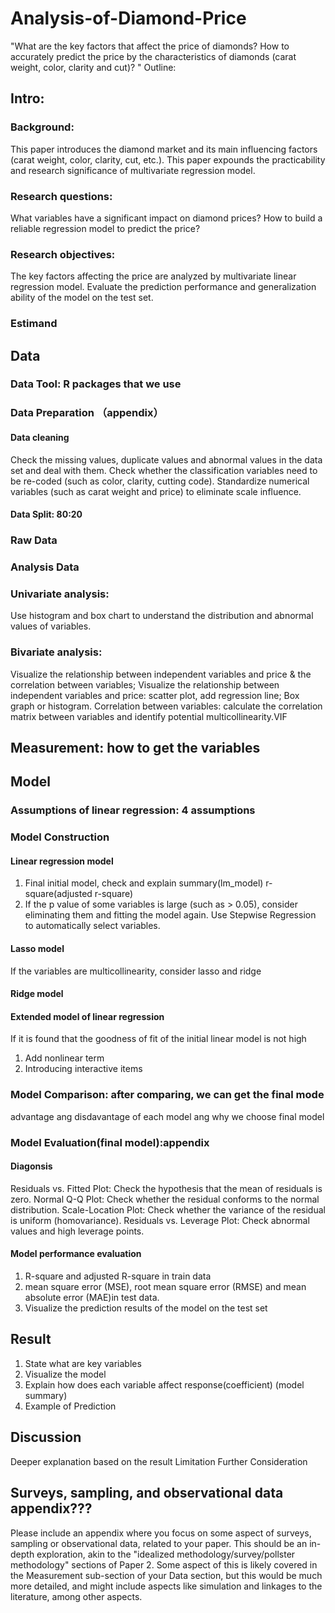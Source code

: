 # Analysis-of-Diamond-Price
"What are the key factors that affect the price of diamonds? How to accurately predict the price by the characteristics of diamonds (carat weight, color, clarity and cut)? "
Outline:
## Intro: 
### Background:
This paper introduces the diamond market and its main influencing factors (carat weight, color, clarity, cut, etc.).
This paper expounds the practicability and research significance of multivariate regression model.
### Research questions:
What variables have a significant impact on diamond prices?
How to build a reliable regression model to predict the price?
### Research objectives:
The key factors affecting the price are analyzed by multivariate linear regression model.
Evaluate the prediction performance and generalization ability of the model on the test set.
### Estimand

## Data
### Data Tool: R packages that we use

### Data Preparation （appendix）
#### Data cleaning
Check the missing values, duplicate values and abnormal values in the data set and deal with them.
Check whether the classification variables need to be re-coded (such as color, clarity, cutting code).
Standardize numerical variables (such as carat weight and price) to eliminate scale influence.
#### Data Split: 80:20

### Raw Data
### Analysis Data
### Univariate analysis:
Use histogram and box chart to understand the distribution and abnormal values of variables.
### Bivariate analysis:
Visualize the relationship between independent variables and price & the correlation between variables;
Visualize the relationship between independent variables and price: scatter plot, add regression line; Box graph or histogram.
Correlation between variables: calculate the correlation matrix between variables and identify potential multicollinearity.VIF

## Measurement: how to get the variables

## Model
### Assumptions of linear regression: 4 assumptions
### Model Construction
#### Linear regression model
1. Final initial model, check and explain summary(lm_model) r-square(adjusted r-square)
2. If the p value of some variables is large (such as > 0.05), consider eliminating them and fitting the model again. Use Stepwise Regression to automatically select variables.
#### Lasso model
If the variables are multicollinearity, consider lasso and ridge
#### Ridge model
#### Extended model of linear regression
If it is found that the goodness of fit of the initial linear model is not high
1. Add nonlinear term
2. Introducing interactive items
### Model Comparison: after comparing, we can get the final mode
advantage ang disdavantage of each model ang why we choose final model

### Model Evaluation(final model):appendix 
#### Diagonsis
Residuals vs. Fitted Plot: Check the hypothesis that the mean of residuals is zero.
Normal Q-Q Plot: Check whether the residual conforms to the normal distribution.
Scale-Location Plot: Check whether the variance of the residual is uniform (homovariance).
Residuals vs. Leverage Plot: Check abnormal values and high leverage points.
#### Model performance evaluation
1. R-square and adjusted R-square in train data
2. mean square error (MSE), root mean square error (RMSE) and mean absolute error (MAE)in test data.
3. Visualize the prediction results of the model on the test set

## Result
1. State what are key variables
2. Visualize the model
3. Explain how does each variable affect response(coefficient) (model summary)
4. Example of Prediction


## Discussion
Deeper explanation based on the result
Limitation
Further Consideration

## Surveys, sampling, and observational data appendix???
Please include an appendix where you focus on some aspect of surveys, sampling or observational data, related to your paper. This should be an in-depth exploration, akin to the "idealized methodology/survey/pollster methodology" sections of Paper 2. Some aspect of this is likely covered in the Measurement sub-section of your Data section, but this would be much more detailed, and might include aspects like simulation and linkages to the literature, among other aspects.

